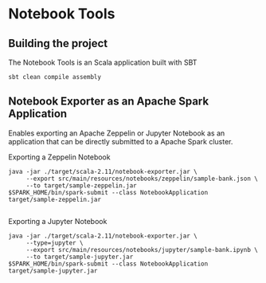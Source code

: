 # Notebook Tools

## Building the project

The Notebook Tools is an Scala application built with SBT

```
sbt clean compile assembly
```

## Notebook Exporter as an Apache Spark Application

Enables exporting an Apache Zeppelin or Jupyter Notebook as an application that can be directly submitted to a Apache Spark cluster.

Exporting a Zeppelin Notebook

```
java -jar ./target/scala-2.11/notebook-exporter.jar \
     --export src/main/resources/notebooks/zeppelin/sample-bank.json \
     --to target/sample-zeppelin.jar
$SPARK_HOME/bin/spark-submit --class NotebookApplication target/sample-zeppelin.jar
 
```

Exporting a Jupyter Notebook

```
java -jar ./target/scala-2.11/notebook-exporter.jar \
     --type=jupyter \
     --export src/main/resources/notebooks/jupyter/sample-bank.ipynb \
     --to target/sample-jupyter.jar
$SPARK_HOME/bin/spark-submit --class NotebookApplication target/sample-jupyter.jar
 
```